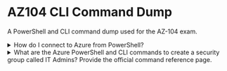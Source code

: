 # AZ104 CLI Command Dump
A PowerShell and CLI command dump used for the AZ-104 exam.

<details>
<summary>
How do I connect to Azure from PowerShell?
</summary>
    Connect-AzAccount
</details>


<details>
<summary>
What are the Azure PowerShell and CLI commands to create a security group called IT Admins? Provide the official command reference page.
</summary>
New-AzGroup -Name "IT Admins" -Location "East US"
</details>

